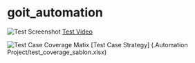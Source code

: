 # goit_automation

![Test Screenshot](./cypress/screenshots/)
[Test Video](./cypress/videos/)

![Test Case Coverage Matix](image.png)
[Test Case Strategy] (.Automation Project/test_coverage_sablon.xlsx)
